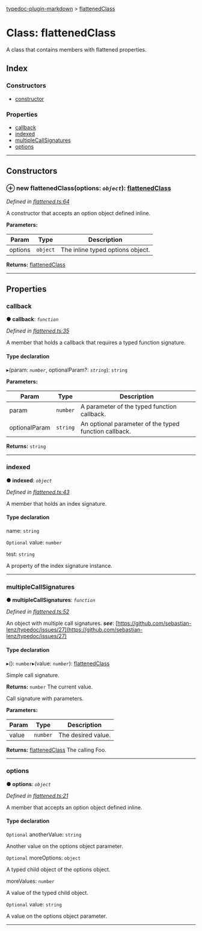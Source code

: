 [typedoc-plugin-markdown](../README.md) > [flattenedClass](../classes/flattenedclass.md)

# Class: flattenedClass

A class that contains members with flattened properties.

## Index

### Constructors

* [constructor](flattenedclass.md#markdown-header-constructor)

### Properties

* [callback](flattenedclass.md#markdown-header-callback)
* [indexed](flattenedclass.md#markdown-header-indexed)
* [multipleCallSignatures](flattenedclass.md#markdown-header-multiplecallsignatures)
* [options](flattenedclass.md#markdown-header-options)

---

## Constructors

### ⊕ **new flattenedClass**(options: *`object`*): [flattenedClass](flattenedclass.md)

*Defined in [flattened.ts:64](https://bitbucket.org/owner/repository_name/src/master/src/flattened.ts?fileviewer&amp;#x3D;file-view-default#flattened.ts-64)*

A constructor that accepts an option object defined inline.

**Parameters:**

| Param | Type | Description |
| ------ | ------ | ------ |
| options | `object`   |  The inline typed options object. |

**Returns:** [flattenedClass](flattenedclass.md)

---

## Properties

###  callback

**●  callback**:  *`function`* 

*Defined in [flattened.ts:35](https://bitbucket.org/owner/repository_name/src/master/src/flattened.ts?fileviewer&amp;#x3D;file-view-default#flattened.ts-35)*

A member that holds a callback that requires a typed function signature.

#### Type declaration
▸(param: *`number`*, optionalParam?: *`string`*): `string`

**Parameters:**

| Param | Type | Description |
| ------ | ------ | ------ |
| param | `number`   |  A parameter of the typed function callback. |
| optionalParam | `string`   |  An optional parameter of the typed function callback. |

**Returns:** `string`

___

###  indexed

**●  indexed**:  *`object`* 

*Defined in [flattened.ts:43](https://bitbucket.org/owner/repository_name/src/master/src/flattened.ts?fileviewer&amp;#x3D;file-view-default#flattened.ts-43)*

A member that holds an index signature.

#### Type declaration

[index: `number`]: `object`

 name: `string`

`Optional`  value: `number`

 test: `string`

A property of the index signature instance.

___

###  multipleCallSignatures

**●  multipleCallSignatures**:  *`function`* 

*Defined in [flattened.ts:52](https://bitbucket.org/owner/repository_name/src/master/src/flattened.ts?fileviewer&amp;#x3D;file-view-default#flattened.ts-52)*

An object with multiple call signatures.
*__see__*: [https://github.com/sebastian-lenz/typedoc/issues/27](https://github.com/sebastian-lenz/typedoc/issues/27)

#### Type declaration
▸(): `number`▸(value: *`number`*): [flattenedClass](flattenedclass.md)

Simple call signature.

**Returns:** `number`
The current value.

Call signature with parameters.

**Parameters:**

| Param | Type | Description |
| ------ | ------ | ------ |
| value | `number`   |  The desired value. |

**Returns:** [flattenedClass](flattenedclass.md)
The calling Foo.

___

###  options

**●  options**:  *`object`* 

*Defined in [flattened.ts:21](https://bitbucket.org/owner/repository_name/src/master/src/flattened.ts?fileviewer&amp;#x3D;file-view-default#flattened.ts-21)*

A member that accepts an option object defined inline.

#### Type declaration

`Optional`  anotherValue: `string`

Another value on the options object parameter.

`Optional`  moreOptions: `object`

A typed child object of the options object.

 moreValues: `number`

A value of the typed child object.

`Optional`  value: `string`

A value on the options object parameter.

___

